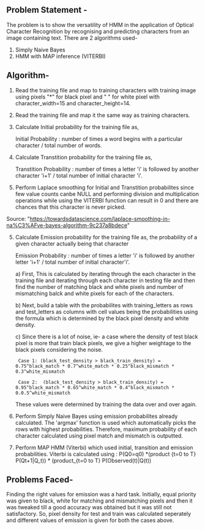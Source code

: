 
## Problem Statement - 
The problem is to show the versatility of HMM in the application of Optical Character Recognition by recognising and predicting characters from an image containing text.  There are 2 algorithms used- 
1) Simply Naive Bayes
2) HMM with MAP inference (VITERBI)


## Algorithm-

1) Read the training file and map to training characters with training image using pixels "*" for black pixel and " " for white pixel with character_width=15 and character_height=14. 

2) Read the training file and map it the same way as training characters.

3) Calculate Initial probability for the training file as,
    
    Initial Probability : number of times a word begins with a particular character / total number of words.

4) Calculate Transtition probability for the training file as,
    
    Transtition Probability : number of times a letter 'i' is followed by another character 'i+1' / total number of initial character 'i'.

5) Perform Laplace smoothing for Initial and Transtition probabilites since few value counts canbe NULL and performing division and multiplication operations while using the VITERBI function can result in 0 and there are chances that this character is never picked.

Source: "https://towardsdatascience.com/laplace-smoothing-in-na%C3%AFve-bayes-algorithm-9c237a8bdece"

5) Calculate Emission probability for the training file as, the probability of a given character actually being that character
    
    Emission Probability : number of times a letter 'i' is followed by another letter 'i+1' / total number of initial character'i'.
    
    a) First, This is calculated by iterating through the each character in the training file and iterating through each character in testing file and then find the number of matching black and white pixels and number of mismatching balck and white pixels for each of the characters.
    
    b) Next, build a table with the probabilites with training_letters as rows and test_letters as columns with cell values being the probabilities using the formula which is determined by the black pixel density and white density.
    
    c) Since there is a lot of noise, ie- a case where the density of test black pixel is more that train black pixels, we give a higher weightage to the black pixels considering the noise. 
        
        Case 1: (black_test_density > black_train_density) = 0.75^black_match * 0.7^white_match * 0.25^black_mismatch * 0.3^white_mismatch
        
        Case 2:  (black_test_density > black_train_density) = 0.95^black_match * 0.65^white_match * 0.4^black_mismatch * 0.0.5^white_mismatch
    
    These values were determined by training the data over and over again.

6) Perform Simply Naive Bayes using emission probabilites already calculated. The 'argmax' function is used which automatically picks the rows with highest probabilities. Therefore, maximum probability of each character calculated using pixel match and mismatch is outputted.

7) Perform MAP HMM (Viterbi) which used initial, transition and emission probabilities. Viterbi is calculated using : P(Q0=q0) *(product {t=0 to T} P(Qt+1|Q_t)) * (product_{t=0 to T} P(Observed(t)|Q(t))


## Problems Faced-

Finding the right values for emission was a hard task. Initially, equal priority was given to black, white for matching and mismatching pixels and then it was tweaked till a good accuracy was obtained but it was still not satisfactory. So, pixel density for test and train was calculated seperately and different values of emission is given for both the cases above.